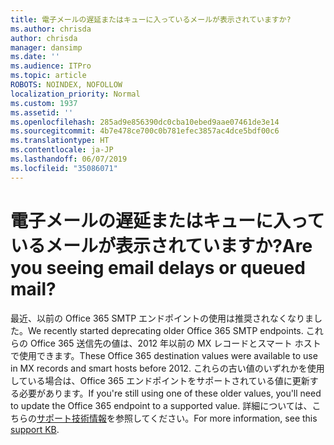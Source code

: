 ```yaml
---
title: 電子メールの遅延またはキューに入っているメールが表示されていますか?
ms.author: chrisda
author: chrisda
manager: dansimp
ms.date: ''
ms.audience: ITPro
ms.topic: article
ROBOTS: NOINDEX, NOFOLLOW
localization_priority: Normal
ms.custom: 1937
ms.assetid: ''
ms.openlocfilehash: 285ad9e856390dc0cba10ebed9aae07461de3e14
ms.sourcegitcommit: 4b7e478ce700c0b781efec3857ac4dce5bdf00c6
ms.translationtype: HT
ms.contentlocale: ja-JP
ms.lasthandoff: 06/07/2019
ms.locfileid: "35086071"
---
```

# <a name="are-you-seeing-email-delays-or-queued-mail"></a><span data-ttu-id="1ee01-102">電子メールの遅延またはキューに入っているメールが表示されていますか?</span><span class="sxs-lookup"><span data-stu-id="1ee01-102">Are you seeing email delays or queued mail?</span></span>

<span data-ttu-id="1ee01-103">最近、以前の Office 365 SMTP エンドポイントの使用は推奨されなくなりました。</span><span class="sxs-lookup"><span data-stu-id="1ee01-103">We recently started deprecating older Office 365 SMTP endpoints.</span></span> <span data-ttu-id="1ee01-104">これらの Office 365 送信先の値は、2012 年以前の MX レコードとスマート ホストで使用できます。</span><span class="sxs-lookup"><span data-stu-id="1ee01-104">These Office 365 destination values were available to use in MX records and smart hosts before 2012.</span></span> <span data-ttu-id="1ee01-105">これらの古い値のいずれかを使用している場合は、Office 365 エンドポイントをサポートされている値に更新する必要があります。</span><span class="sxs-lookup"><span data-stu-id="1ee01-105">If you're still using one of these older values, you'll need to update the Office 365 endpoint to a supported value.</span></span> <span data-ttu-id="1ee01-106">詳細については、こちらの[サポート技術情報](https://support.microsoft.com/help/4057301/attr35-response-code-when-mail-is-sent-to-eop-exo)を参照してください。</span><span class="sxs-lookup"><span data-stu-id="1ee01-106">For more information, see this [support KB](https://support.microsoft.com/help/4057301/attr35-response-code-when-mail-is-sent-to-eop-exo).</span></span>
